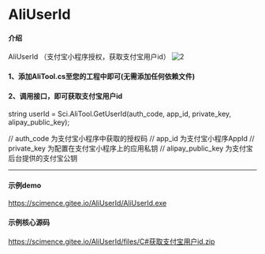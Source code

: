 ﻿# AliUserId

#### 介绍
AliUserId （支付宝小程序授权，获取支付宝用户id）
![2](https://scimence.gitee.io/AliUserId/files/AliUserId.png)

#### 1、添加AliTool.cs至您的工程中即可(无需添加任何依赖文件)


#### 2、调用接口，即可获取支付宝用户id

string userId = Sci.AliTool.GetUserId(auth_code, app_id, private_key, alipay_public_key);

// auth_code 	为支付宝小程序中获取的授权码
// app_id	为支付宝小程序AppId
// private_key	为配置在支付宝小程序上的应用私钥
// alipay_public_key	为支付宝后台提供的支付宝公钥

--------------------------------------

#### 示例demo
https://scimence.gitee.io/AliUserId/AliUserId.exe


#### 示例核心源码
https://scimence.gitee.io/AliUserId/files/C#获取支付宝用户id.zip


